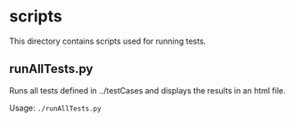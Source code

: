# scripts

This directory contains scripts used for running tests.

## runAllTests.py

Runs all tests defined in ../testCases and displays the results in an html file.

Usage: `./runAllTests.py`
